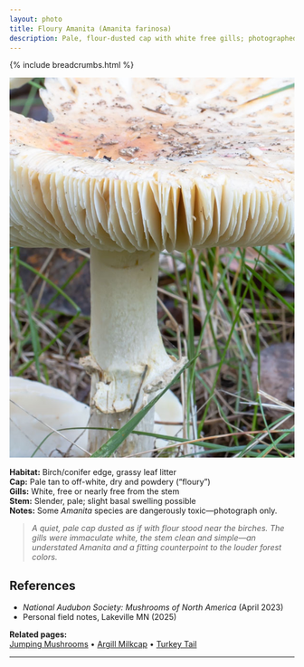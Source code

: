 ```yaml
---
layout: photo
title: Floury Amanita (Amanita farinosa)
description: Pale, flour-dusted cap with white free gills; photographed near birch edge.
---
```


{% include breadcrumbs.html %}

![Floury Amanita](/gallery/fungi/mushrooms/assets/floury-amanita/E21A6402.jpg)

**Habitat:** Birch/conifer edge, grassy leaf litter  
**Cap:** Pale tan to off-white, dry and powdery (“floury”)  
**Gills:** White, free or nearly free from the stem  
**Stem:** Slender, pale; slight basal swelling possible  
**Notes:** Some *Amanita* species are dangerously toxic—photograph only.

> *A quiet, pale cap dusted as if with flour stood near the birches. The gills were immaculate white, the stem clean and simple—an understated *Amanita* and a fitting counterpoint to the louder forest colors.*

## References

- *National Audubon Society: Mushrooms of North America* (April 2023)
- Personal field notes, Lakeville MN (2025)  

**Related pages:**  
[Jumping Mushrooms](/gallery/fungi/mushrooms/jumping-mushrooms/) •
[Argill Milkcap](/gallery/fungi/mushrooms/argill-milkcap/) •
[Turkey Tail](/gallery/fungi/mushrooms/turkeytail/)

---
